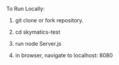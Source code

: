 To Run Locally:

1. git clone or fork repository.

2. cd skymatics-test

3. run node Server.js

4. in browser, navigate to localhost: 8080
